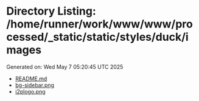 # Directory Listing: /home/runner/work/www/www/processed/_static/static/styles/duck/images
Generated on: Wed May  7 05:20:45 UTC 2025

- [README.md](README.md)
- [bg-sidebar.png](bg-sidebar.png)
- [i2plogo.png](i2plogo.png)
